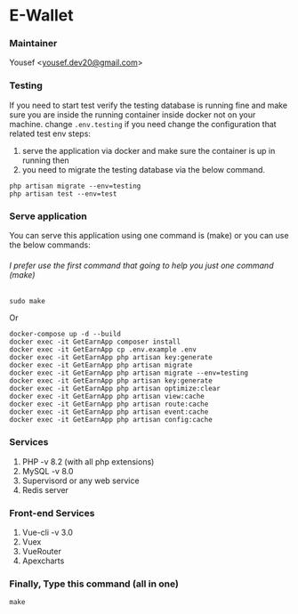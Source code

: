 # **E-Wallet**

### **Maintainer**
Yousef <[yousef.dev20@gmail.com]()>

### **Testing**
If you need to start test verify the testing database is running fine and
make sure you are inside the running container inside docker not on your machine.
change `.env.testing` if you need change the configuration that related test env steps:
1. serve the application via docker and make sure the container is up in running then
2. you need to migrate the testing database via the below command.
```
php artisan migrate --env=testing
php artisan test --env=test
```

### **Serve application**
You can serve this application using one command is (make)
or you can use the below commands:
###### I prefer use the first command that going to help you just one command (make)
```
sudo make
```
Or
```
docker-compose up -d --build
docker exec -it GetEarnApp composer install
docker exec -it GetEarnApp cp .env.example .env
docker exec -it GetEarnApp php artisan key:generate
docker exec -it GetEarnApp php artisan migrate
docker exec -it GetEarnApp php artisan migrate --env=testing
docker exec -it GetEarnApp php artisan key:generate
docker exec -it GetEarnApp php artisan optimize:clear
docker exec -it GetEarnApp php artisan view:cache
docker exec -it GetEarnApp php artisan route:cache
docker exec -it GetEarnApp php artisan event:cache
docker exec -it GetEarnApp php artisan config:cache

```

### **Services**

1. PHP -v 8.2 (with all php extensions)
2. MySQL -v 8.0
3. Supervisord or any web service
4. Redis server


### **Front-end Services**

1. Vue-cli -v 3.0
2. Vuex
3. VueRouter
4. Apexcharts


### Finally, Type this command (all in one)
```
make 
```
